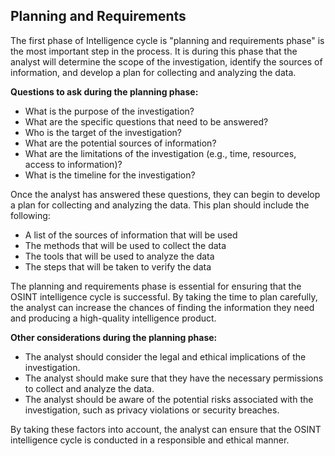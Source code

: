 ## Planning and Requirements

The first phase of Intelligence cycle is "planning and requirements phase" is the most important step in the process. It is during this phase that the analyst will determine the scope of the investigation, identify the sources of information, and develop a plan for collecting and analyzing the data.

**Questions to ask during the planning phase:**

- What is the purpose of the investigation?
- What are the specific questions that need to be answered?
- Who is the target of the investigation?
- What are the potential sources of information?
- What are the limitations of the investigation (e.g., time, resources, access to information)?
- What is the timeline for the investigation?

Once the analyst has answered these questions, they can begin to develop a plan for collecting and analyzing the data. This plan should include the following:

- A list of the sources of information that will be used
- The methods that will be used to collect the data
- The tools that will be used to analyze the data
- The steps that will be taken to verify the data

The planning and requirements phase is essential for ensuring that the OSINT intelligence cycle is successful. By taking the time to plan carefully, the analyst can increase the chances of finding the information they need and producing a high-quality intelligence product.

**Other considerations during the planning phase:**

- The analyst should consider the legal and ethical implications of the investigation.
- The analyst should make sure that they have the necessary permissions to collect and analyze the data.
- The analyst should be aware of the potential risks associated with the investigation, such as privacy violations or security breaches.

By taking these factors into account, the analyst can ensure that the OSINT intelligence cycle is conducted in a responsible and ethical manner.